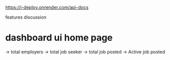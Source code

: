 
https://j-deploy.onrender.com/api-docs



features discussion
#  dashboard ui home page
-> total employers
-> total job seeker
-> total job posted
-> Active job posted